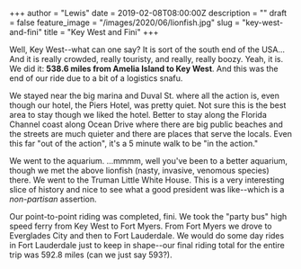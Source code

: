+++
author = "Lewis"
date = 2019-02-08T08:00:00Z
description = ""
draft = false
feature_image = "/images/2020/06/lionfish.jpg"
slug = "key-west-and-fini"
title = "Key West and Fini"
+++


Well, Key West--what can one say?  It is sort of the south end of the USA... And it is really crowded, really touristy, and really, really boozy.  Yeah, it is. We did it: **538.6 miles from Amelia Island to Key West**.  And this was the end of our ride due to a bit of a logistics snafu.

We stayed near the big marina and Duval St. where all the action is, even though our hotel, the Piers Hotel, was pretty quiet. Not sure this is the best area to stay though we liked the hotel. Better to stay along the Florida Channel coast along Ocean Drive where there are big public beaches and the streets are much quieter and there are places that serve the locals. Even this far "out of the action", it's a 5 minute walk to be "in the action."

We went to the aquarium.  ...mmmm, well you've been to a better aquarium, though we met the above lionfish (nasty, invasive, venomous species) there.  We went to the Truman Little White House. This is a very interesting slice of history and nice to see what a good president was like--which is a _non-partisan_ assertion.

Our point-to-point riding was completed, fini.  We took the "party bus" high speed ferry from Key West to Fort Myers. From Fort Myers we drove to Everglades City and then to Fort Lauderdale. We would do some day rides in Fort Lauderdale just to keep in shape--our final riding total for the entire trip was 592.8 miles (can we just say 593?).

